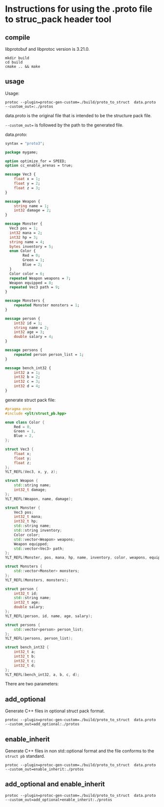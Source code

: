 # Instructions for using the .proto file to struc_pack header tool

## compile

libprotobuf and libprotoc version is 3.21.0.

```shell
mkdir build
cd build
cmake .. && make
```

## usage

Usage:

```shell
protoc --plugin=protoc-gen-custom=./build/proto_to_struct  data.proto --custom_out=:./protos
```

data.proto is the original file that is intended to be the structure pack file.

`--custom_out=` is followed by the path to the generated file.

data.proto:

```proto
syntax = "proto3";

package mygame;

option optimize_for = SPEED;
option cc_enable_arenas = true;

message Vec3 {
    float x = 1;
    float y = 2;
    float z = 3;
}

message Weapon {
    string name = 1;
    int32 damage = 2;
}

message Monster {
  Vec3 pos = 1;
  int32 mana = 2;
  int32 hp = 3;
  string name = 4;
  bytes inventory = 5;
  enum Color {
        Red = 0;
        Green = 1;
        Blue = 2;
  }
  Color color = 6;
  repeated Weapon weapons = 7;
  Weapon equipped = 8;
  repeated Vec3 path = 9;
}

message Monsters {
    repeated Monster monsters = 1;
}

message person {
    int32 id = 1;
    string name = 2;
    int32 age = 3;
    double salary = 4;
}

message persons {
    repeated person person_list = 1;
}

message bench_int32 {
    int32 a = 1;
    int32 b = 2;
    int32 c = 3;
    int32 d = 4;
}
```

generate struct pack file:

```cpp
#pragma once
#include <ylt/struct_pb.hpp>

enum class Color {
	Red = 0,
	Green = 1,
	Blue = 2,
};

struct Vec3 {
	float x;
	float y;
	float z;
};
YLT_REFL(Vec3, x, y, z);

struct Weapon {
	std::string name;
	int32_t damage;
};
YLT_REFL(Weapon, name, damage);

struct Monster {
	Vec3 pos;
	int32_t mana;
	int32_t hp;
	std::string name;
	std::string inventory;
	Color color;
	std::vector<Weapon> weapons;
	Weapon equipped;
	std::vector<Vec3> path;
};
YLT_REFL(Monster, pos, mana, hp, name, inventory, color, weapons, equipped, path);

struct Monsters {
	std::vector<Monster> monsters;
};
YLT_REFL(Monsters, monsters);

struct person {
	int32_t id;
	std::string name;
	int32_t age;
	double salary;
};
YLT_REFL(person, id, name, age, salary);

struct persons {
	std::vector<person> person_list;
};
YLT_REFL(persons, person_list);

struct bench_int32 {
	int32_t a;
	int32_t b;
	int32_t c;
	int32_t d;
};
YLT_REFL(bench_int32, a, b, c, d);


```

There are two parameters:

## add_optional

Generate C++ files in optional struct pack format.

```shell
protoc --plugin=protoc-gen-custom=./build/proto_to_struct  data.proto --custom_out=add_optional:./protos
```

## enable_inherit

Generate C++ files in non std::optional format and the file conforms to the `struct pb` standard.

```shell
protoc --plugin=protoc-gen-custom=./build/proto_to_struct  data.proto --custom_out=enable_inherit:./protos

```

## add_optional and enable_inherit

```shell
protoc --plugin=protoc-gen-custom=./build/proto_to_struct  data.proto --custom_out=add_optional+enable_inherit:./protos
```

